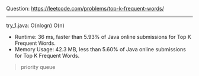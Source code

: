 Question: https://leetcode.com/problems/top-k-frequent-words/

---

try_1.java: O(nlogn) O(n)
* Runtime: 36 ms, faster than 5.93% of Java online submissions for Top K Frequent Words.
* Memory Usage: 42.3 MB, less than 5.60% of Java online submissions for Top K Frequent Words.

> priority queue
